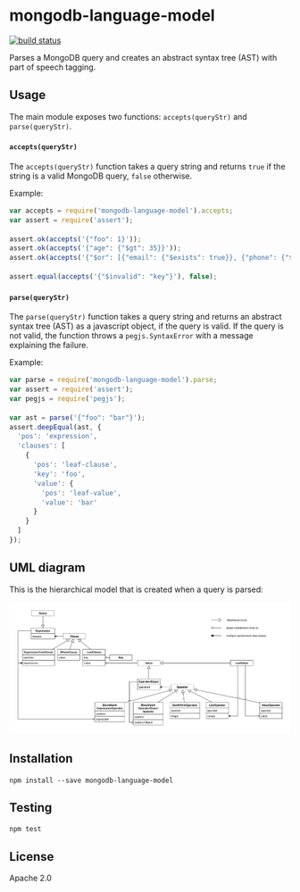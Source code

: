 # mongodb-language-model

[![build status](https://secure.travis-ci.org/mongodb-js/mongodb-language-model.png)](http://travis-ci.org/mongodb-js/mongodb-language-model)

Parses a MongoDB query and creates an abstract syntax tree (AST) with part of speech
tagging.

## Usage

The main module exposes two functions: `accepts(queryStr)` and `parse(queryStr)`.

#### `accepts(queryStr)`

The `accepts(queryStr)` function takes a query string and returns `true` if the
string is a valid MongoDB query, `false` otherwise.

Example:

```javascript
var accepts = require('mongodb-language-model').accepts;
var assert = require('assert');

assert.ok(accepts('{"foo": 1}'));
assert.ok(accepts('{"age": {"$gt": 35}}'));
assert.ok(accepts('{"$or": [{"email": {"$exists": true}}, {"phone": {"$exists": true}}]}'));

assert.equal(accepts('{"$invalid": "key"}'), false);
```

#### `parse(queryStr)`

The `parse(queryStr)` function takes a query string and returns an abstract
syntax tree (AST) as a javascript object, if the query is valid. If the
query is not valid, the function throws a `pegjs.SyntaxError` with a message
explaining the failure.

Example:

```javascript
var parse = require('mongodb-language-model').parse;
var assert = require('assert');
var pegjs = require('pegjs');

var ast = parse('{"foo": "bar"}');
assert.deepEqual(ast, {
  'pos': 'expression',
  'clauses': [
    {
      'pos': 'leaf-clause',
      'key': 'foo',
      'value': {
        'pos': 'leaf-value',
        'value': 'bar'
      }
    }
  ]
});
```

## UML diagram

This is the hierarchical model that is created when a query is parsed:

![](./docs/query_language_uml.png)



## Installation

```
npm install --save mongodb-language-model
```

## Testing

```
npm test
```

## License

Apache 2.0
